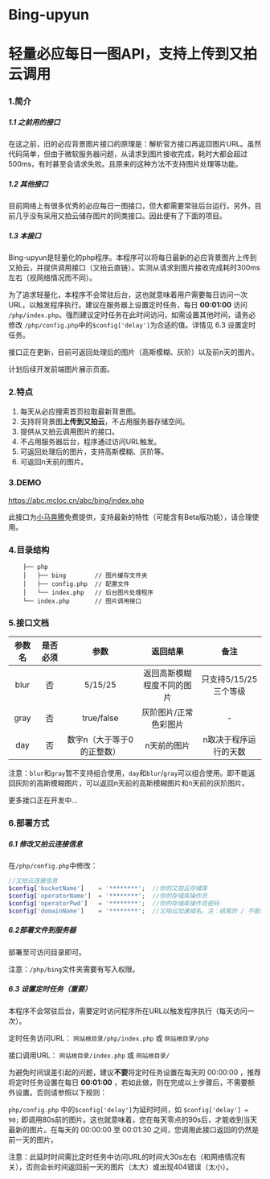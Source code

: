 # Bing-upyun
# 轻量必应每日一图API，支持上传到又拍云调用

### 1.简介

##### 1.1 之前用的接口

在这之前，旧的必应背景图片接口的原理是：解析官方接口再返回图片URL。虽然代码简单，但由于微软服务器问题，从请求到图片接收完成，耗时大都会超过500ms，有时甚至会请求失败。且原来的这种方法不支持图片处理等功能。

##### 1.2 其他接口

目前网络上有很多优秀的必应每日一图接口，但大都需要常驻后台运行。另外，目前几乎没有采用又拍云储存图片的同类接口。因此便有了下面的项目。

##### 1.3 本接口

Bing-upyun是轻量化的php程序。本程序可以将每日最新的必应背景图片上传到又拍云，并提供调用接口（又拍云直链）。实测从请求到图片接收完成耗时300ms左右（视网络情况而不同）。

为了追求轻量化，本程序不会常驻后台，这也就意味着用户需要每日访问一次URL，以触发程序执行。建议在服务器上设置定时任务，每日 **00:01:00** 访问 `/php/index.php`。强烈建议定时任务在此时间访问，如需设置其他时间，请务必修改 `/php/config.php`中的`$config['delay']`为合适的值。详情见 6.3 设置定时任务。

接口正在更新，目前可返回处理后的图片（高斯模糊、灰阶）以及前n天的图片。

计划后续开发前端图片展示页面。

### 2.特点

1. 每天从必应搜索首页拉取最新背景图。
2. 支持将背景图**上传到又拍云**，不占用服务器存储空间。
3. 提供从又拍云调用图片的接口。
4. 不占用服务器后台，程序通过访问URL触发。
5. 可返回处理后的图片，支持高斯模糊、灰阶等。
6. 可返回n天前的图片。

### 3.DEMO

https://abc.mcloc.cn/abc/bing/index.php

此接口为[小马奔腾](https://blog.mcloc.cn/)免费提供，支持最新的特性（可能含有Beta版功能），请合理使用。

### 4.目录结构

```
    ├── php
    │   ├── bing		// 图片缓存文件夹
    │   ├── config.php	// 配置文件
    │   └── index.php	// 后台图片处理程序
    └── index.php		// 图片调用接口
```

### 5.接口文档

| 参数名 | 是否必须 |            参数            |          返回结果          |         备注          |
| :----: | :------: | :------------------------: | :------------------------: | :-------------------: |
|  blur  |    否    |          5/15/25           | 返回高斯模糊程度不同的图片 | 只支持5/15/25三个等级 |
|  gray  |    否    |         true/false         |   灰阶图片/正常色彩图片    |           -           |
|  day   |    否    | 数字n（大于等于0的正整数） |        n天前的图片         | n取决于程序运行的天数 |

注意：`blur`和`gray`暂不支持组合使用，`day`和`blur`/`gray`可以组合使用。即不能返回灰阶的高斯模糊图片，可以返回n天前的高斯模糊图片和n天前的灰阶图片。

更多接口正在开发中...

### 6.部署方式

##### 6.1 修改又拍云连接信息

在`/php/config.php`中修改：

```php
//又拍云连接信息
$config['bucketName']    = '********';  //你的又拍云存储库
$config['operatorName']  = '********';  //你的存储库操作员
$config['operatorPwd']   = '********';  //你的存储库操作员密码
$config['domainName']    = '********';  //又拍云加速域名。注：结尾的 / 不能省略。如：'https://upyun.yourdom.com/'
```

##### 6.2部署文件到服务器

部署至可访问目录即可。

注意：`/php/bing`文件夹需要有写入权限。

##### 6.3 设置定时任务（重要）

本程序不会常驻后台，需要定时访问程序所在URL以触发程序执行（每天访问一次）。

定时任务访问URL： `网站根目录/php/index.php` 或 `网站根目录/php`

接口调用URL： `网站根目录/index.php` 或 `网站根目录/`

为避免时间误差引起的问题，建议**不要**将定时任务设置在每天的 00:00:00 ，推荐将定时任务设置在每日 **00:01:00** ，若如此做，则在完成以上步骤后，不需要额外设置。否则请参照以下规则：

 `php/config.php` 中的`$config['delay']`为延时时间，如 `$config['delay'] = 90;` 即调用80s前的图片。这也就意味着，您在每天零点的90s后，才能收到当天最新的图片。在每天的 00:00:00 至 00:01:30 之间，您调用此接口返回的仍然是前一天的图片。

注意：此延时时间需比定时任务中访问URL的时间大30s左右（和网络情况有关），否则会长时间返回前一天的图片（太大）或出现404错误（太小）。